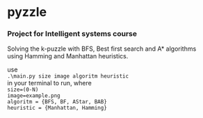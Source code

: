 # pyzzle
<h3>Project for Intelligent systems course</h3> 
Solving the k-puzzle with BFS, Best first search and A* algorithms <br />
using Hamming and Manhattan heuristics.

use <br />
`.\main.py size image algoritm heuristic  `<br />
in your terminal to run,
where <br />
`size=(0-N)`<br />
`image=example.png `<br />
`algoritm = {BFS, BF, AStar, BAB}`<br />
`heuristic = {Manhattan, Hamming}`


